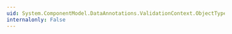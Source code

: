 ```yaml
---
uid: System.ComponentModel.DataAnnotations.ValidationContext.ObjectType
internalonly: False
---
```

